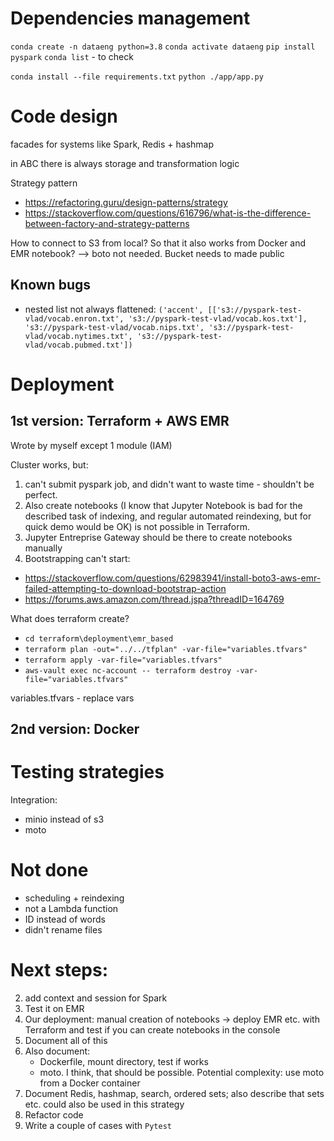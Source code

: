 

# Dependencies management
```conda create -n dataeng python=3.8```
```conda activate dataeng```
```pip install pyspark```
```conda list``` - to check

```conda install --file requirements.txt```
```python ./app/app.py```

# Code design

facades for systems like Spark, Redis + hashmap

in ABC there is always storage and transformation logic

Strategy pattern
- https://refactoring.guru/design-patterns/strategy
- https://stackoverflow.com/questions/616796/what-is-the-difference-between-factory-and-strategy-patterns

How to connect to S3 from local? So that it also works from Docker and EMR notebook? --> boto not needed. Bucket needs to made public

## Known bugs

- nested list not always flattened: ```('accent', [['s3://pyspark-test-vlad/vocab.enron.txt', 's3://pyspark-test-vlad/vocab.kos.txt'], 's3://pyspark-test-vlad/vocab.nips.txt', 's3://pyspark-test-vlad/vocab.nytimes.txt', 's3://pyspark-test-vlad/vocab.pubmed.txt'])```

# Deployment

## 1st version: Terraform + AWS EMR

Wrote by myself except 1 module (IAM)

Cluster works, but:
1. can't submit pyspark job, and didn't want to waste time - shouldn't be perfect.
2. Also create notebooks (I know that Jupyter Notebook is bad for the described task of indexing, and regular automated reindexing, but for quick demo would be OK) is not possible in Terraform.
3. Jupyter Entreprise Gateway should be there to create notebooks manually
4. Bootstrapping can't start:
- https://stackoverflow.com/questions/62983941/install-boto3-aws-emr-failed-attempting-to-download-bootstrap-action
- https://forums.aws.amazon.com/thread.jspa?threadID=164769

What does terraform create?

- ```cd terraform\deployment\emr_based```
- ```terraform plan -out="../../tfplan" -var-file="variables.tfvars"```
- ```terraform apply -var-file="variables.tfvars"```
- ```aws-vault exec nc-account -- terraform destroy -var-file="variables.tfvars"```

variables.tfvars - replace vars

## 2nd version: Docker

# Testing strategies

Integration:
- minio instead of s3
- moto

# Not done

- scheduling + reindexing
- not a Lambda function
- ID instead of words
- didn't rename files


# Next steps:
2. add context and session for Spark
3. Test it on EMR
6. Our deployment: manual creation of notebooks -> deploy EMR etc. with Terraform and test if you can create notebooks in the console
7. Document all of this
8. Also document:
    - Dockerfile, mount directory, test if works
    - moto. I think, that should be possible. Potential complexity: use moto from a Docker container
8. Document Redis, hashmap, search, ordered sets; also describe that sets etc. could also be used in this strategy
9. Refactor code
10. Write a couple of cases with `Pytest`